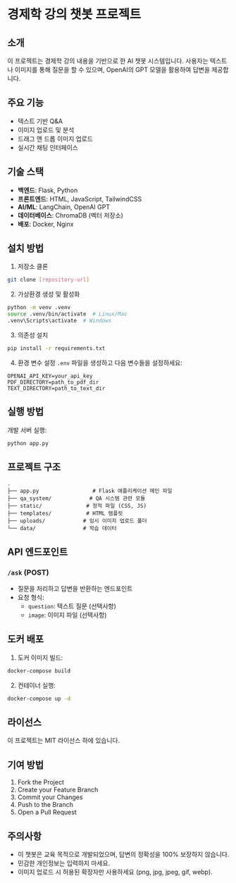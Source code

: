 # 경제학 강의 챗봇 프로젝트

## 소개
이 프로젝트는 경제학 강의 내용을 기반으로 한 AI 챗봇 시스템입니다. 사용자는 텍스트나 이미지를 통해 질문을 할 수 있으며, OpenAI의 GPT 모델을 활용하여 답변을 제공합니다.

## 주요 기능
- 텍스트 기반 Q&A
- 이미지 업로드 및 분석
- 드래그 앤 드롭 이미지 업로드
- 실시간 채팅 인터페이스

## 기술 스택
- **백엔드**: Flask, Python
- **프론트엔드**: HTML, JavaScript, TailwindCSS
- **AI/ML**: LangChain, OpenAI GPT
- **데이터베이스**: ChromaDB (벡터 저장소)
- **배포**: Docker, Nginx

## 설치 방법

1. 저장소 클론
```bash
git clone [repository-url]
```

2. 가상환경 생성 및 활성화
```bash
python -m venv .venv
source .venv/bin/activate  # Linux/Mac
.venv\Scripts\activate  # Windows
```

3. 의존성 설치
```bash
pip install -r requirements.txt
```

4. 환경 변수 설정
`.env` 파일을 생성하고 다음 변수들을 설정하세요:
```
OPENAI_API_KEY=your_api_key
PDF_DIRECTORY=path_to_pdf_dir
TEXT_DIRECTORY=path_to_text_dir
```

## 실행 방법

개발 서버 실행:
```bash
python app.py
```

## 프로젝트 구조
```
.
├── app.py                 # Flask 애플리케이션 메인 파일
├── qa_system/            # QA 시스템 관련 모듈
├── static/              # 정적 파일 (CSS, JS)
├── templates/           # HTML 템플릿
├── uploads/            # 임시 이미지 업로드 폴더
└── data/               # 학습 데이터
```

## API 엔드포인트

### `/ask` (POST)
- 질문을 처리하고 답변을 반환하는 엔드포인트
- 요청 형식:
  - `question`: 텍스트 질문 (선택사항)
  - `image`: 이미지 파일 (선택사항)

## 도커 배포

1. 도커 이미지 빌드:
```bash
docker-compose build
```

2. 컨테이너 실행:
```bash
docker-compose up -d
```

## 라이선스
이 프로젝트는 MIT 라이선스 하에 있습니다.

## 기여 방법
1. Fork the Project
2. Create your Feature Branch
3. Commit your Changes
4. Push to the Branch
5. Open a Pull Request

## 주의사항
- 이 챗봇은 교육 목적으로 개발되었으며, 답변의 정확성을 100% 보장하지 않습니다.
- 민감한 개인정보는 입력하지 마세요.
- 이미지 업로드 시 허용된 확장자만 사용하세요 (png, jpg, jpeg, gif, webp).

